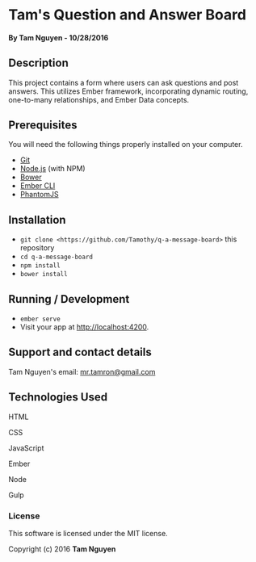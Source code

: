 # Tam's Question and Answer Board

#### By Tam Nguyen - 10/28/2016

## Description

This project contains a form where users can ask questions and post answers. This utilizes Ember framework, incorporating dynamic routing, one-to-many relationships, and Ember Data concepts.

## Prerequisites

You will need the following things properly installed on your computer.

* [Git](http://git-scm.com/)
* [Node.js](http://nodejs.org/) (with NPM)
* [Bower](http://bower.io/)
* [Ember CLI](http://ember-cli.com/)
* [PhantomJS](http://phantomjs.org/)

## Installation

* `git clone <https://github.com/Tamothy/q-a-message-board>` this repository
* `cd q-a-message-board`
* `npm install`
* `bower install`

## Running / Development

* `ember serve`
* Visit your app at [http://localhost:4200](http://localhost:4200).

## Support and contact details

Tam Nguyen's email: mr.tamron@gmail.com

## Technologies Used

HTML

CSS

JavaScript

Ember

Node

Gulp

### License

This software is licensed under the MIT license.

Copyright (c) 2016 **Tam Nguyen**
